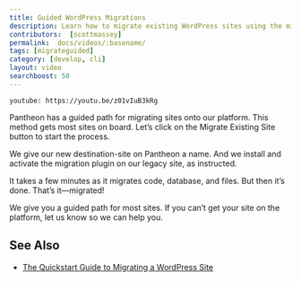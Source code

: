 ```yaml
---
title: Guided WordPress Migrations
description: Learn how to migrate existing WordPress sites using the migration plugin.
contributors:  [scottmassey]
permalink:  docs/videos/:basename/
tags: [migrateguided]
category: [develop, cli]
layout: video
searchboost: 50
---
```


`youtube: https://youtu.be/z01vIuB3kRg`

Pantheon has a guided path for migrating sites onto our platform. This method gets most sites on board. Let’s click on the Migrate Existing Site button to start the process.

We give our new destination-site on Pantheon a name. And we install and activate the migration plugin on our legacy site, as instructed.

It takes a few minutes as it migrates code, database, and files. But then it’s done. That’s it—migrated!


We give you a guided path for most sites. If you can’t get your site on the platform, let us know so we can help you.

## See Also
* [The Quickstart Guide to Migrating a WordPress Site](https://pantheon.io/resources/quickstart-guide-migrating-wordpress-site)
